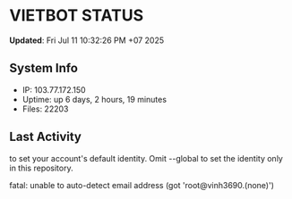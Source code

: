 # VIETBOT STATUS
**Updated**: Fri Jul 11 10:32:26 PM +07 2025

## System Info
- IP: 103.77.172.150
- Uptime: up 6 days, 2 hours, 19 minutes
- Files: 22203

## Last Activity

to set your account's default identity.
Omit --global to set the identity only in this repository.

fatal: unable to auto-detect email address (got 'root@vinh3690.(none)')
